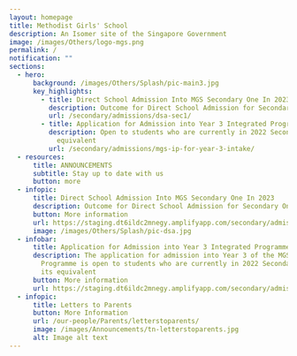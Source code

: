 ```yaml
---
layout: homepage
title: Methodist Girls' School
description: An Isomer site of the Singapore Government
image: /images/Others/logo-mgs.png
permalink: /
notification: ""
sections:
  - hero:
      background: /images/Others/Splash/pic-main3.jpg
      key_highlights:
        - title: Direct School Admission Into MGS Secondary One In 2023
          description: Outcome for Direct School Admission for Secondary One
          url: /secondary/admissions/dsa-sec1/
        - title: Application for Admission into Year 3 Integrated Programme
          description: Open to students who are currently in 2022 Secondary 2 or its
            equivalent
          url: /secondary/admissions/mgs-ip-for-year-3-intake/
  - resources:
      title: ANNOUNCEMENTS
      subtitle: Stay up to date with us
      button: more
  - infopic:
      title: Direct School Admission Into MGS Secondary One In 2023
      description: Outcome for Direct School Admission for Secondary One
      button: More information
      url: https://staging.dt6ildc2mnegy.amplifyapp.com/secondary/admissions/dsa-sec1/
      image: /images/Others/Splash/pic-dsa.jpg
  - infobar:
      title: Application for Admission into Year 3 Integrated Programme
      description: The application for admission into Year 3 of the MGS Integrated
        Programme is open to students who are currently in 2022 Secondary 2 or
        its equivalent
      button: More information
      url: https://staging.dt6ildc2mnegy.amplifyapp.com/secondary/admissions/mgs-ip-for-year-3-intake/
  - infopic:
      title: Letters to Parents
      button: More Information
      url: /our-people/Parents/letterstoparents/
      image: /images/Announcements/tn-letterstoparents.jpg
      alt: Image alt text
---
```

